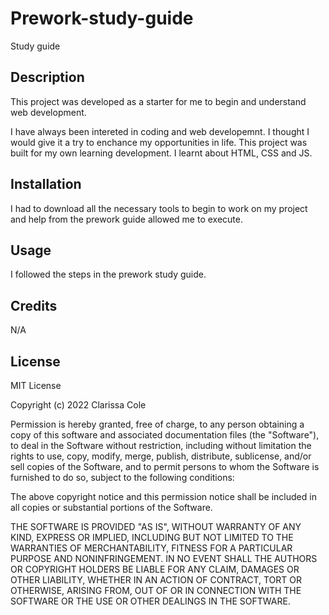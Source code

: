 # Prework-study-guide
Study guide 
## Description

This project was developed as a starter for me to begin and understand web development. 

 I have always been intereted in coding and web developemnt. I thought I would give it a try to enchance my opportunities in life. 
This project was built for my own learning development.
I learnt about HTML, CSS and JS. 


## Installation

I had to download all the necessary tools to begin to work on my project and help from the prework guide allowed me to execute. 

## Usage 
I followed the steps in the prework study guide. 

## Credits

N/A

## License

MIT License

Copyright (c) 2022 Clarissa Cole

Permission is hereby granted, free of charge, to any person obtaining a copy
of this software and associated documentation files (the "Software"), to deal
in the Software without restriction, including without limitation the rights
to use, copy, modify, merge, publish, distribute, sublicense, and/or sell
copies of the Software, and to permit persons to whom the Software is
furnished to do so, subject to the following conditions:

The above copyright notice and this permission notice shall be included in all
copies or substantial portions of the Software.

THE SOFTWARE IS PROVIDED "AS IS", WITHOUT WARRANTY OF ANY KIND, EXPRESS OR
IMPLIED, INCLUDING BUT NOT LIMITED TO THE WARRANTIES OF MERCHANTABILITY,
FITNESS FOR A PARTICULAR PURPOSE AND NONINFRINGEMENT. IN NO EVENT SHALL THE
AUTHORS OR COPYRIGHT HOLDERS BE LIABLE FOR ANY CLAIM, DAMAGES OR OTHER
LIABILITY, WHETHER IN AN ACTION OF CONTRACT, TORT OR OTHERWISE, ARISING FROM,
OUT OF OR IN CONNECTION WITH THE SOFTWARE OR THE USE OR OTHER DEALINGS IN THE
SOFTWARE.
